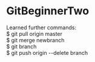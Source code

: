 # GitBeginnerTwo
Learned further commands:   
$ git pull origin master  
$ git merge newbranch   
$ git branch  
$ git push origin --delete branch 
